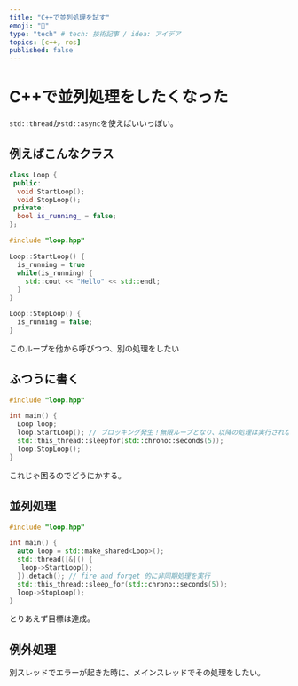```yaml
---
title: "C++で並列処理を試す"
emoji: "👋"
type: "tech" # tech: 技術記事 / idea: アイデア
topics: [c++, ros]
published: false
---
```


# C++で並列処理をしたくなった

`std::thread`か`std::async`を使えばいいっぽい。

## 例えばこんなクラス

```cpp loop.hop
class Loop {
 public:
  void StartLoop();
  void StopLoop();
 private:
  bool is_running_ = false;
};
```
```cpp loop.cpp
#include "loop.hpp"

Loop::StartLoop() {
  is_running = true
  while(is_running) {
    std::cout << "Hello" << std::endl;
  }
}

Loop::StopLoop() {
  is_running = false;
}
```

このループを他から呼びつつ、別の処理をしたい

## ふつうに書く

```cpp main.cpp
#include "loop.hpp"

int main() {
  Loop loop;
  loop.StartLoop(); // ブロッキング発生！無限ループとなり、以降の処理は実行されない
  std::this_thread::sleepfor(std::chrono::seconds(5));
  loop.StopLoop();
}
```

これじゃ困るのでどうにかする。

## 並列処理

```cpp main.cpp
#include "loop.hpp"

int main() {
  auto loop = std::make_shared<Loop>();
  std::thread([&]() {
   loop->StartLoop();
  }).detach(); // fire and forget 的に非同期処理を実行
  std::this_thread::sleep_for(std::chrono::seconds(5));
  loop->StopLoop();
}
```

とりあえず目標は達成。

## 例外処理

別スレッドでエラーが起きた時に、メインスレッドでその処理をしたい。








